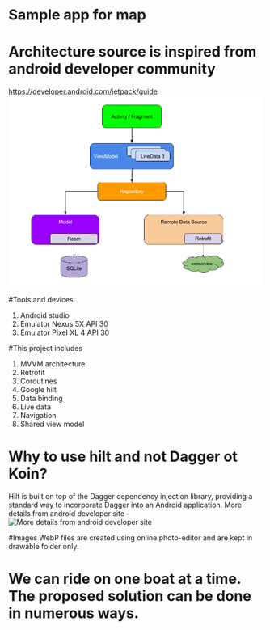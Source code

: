 # Sample app for map

# Architecture source is inspired from android developer community
https://developer.android.com/jetpack/guide
![App architecture](final-architecture.png "final-architecture")


#Tools and devices
1. Android studio
2. Emulator Nexus 5X API 30
3. Emulator Pixel XL 4 API 30

#This project includes 
1. MVVM architecture
2. Retrofit
3. Coroutines
4. Google hilt
5. Data binding
6. Live data
7. Navigation
8. Shared view model

# Why to use hilt and not Dagger ot Koin?
Hilt is built on top of the Dagger dependency injection library, 
providing a standard way to incorporate Dagger into an Android application.
More details from android developer site - 
![More details from android developer site](https://developer.android.com/training/dependency-injection/hilt-android#hilt-and-dagger)

#Images
WebP files are created using online photo-editor and are kept in drawable folder only.   

# We can ride on one boat at a time. The proposed solution can be done in numerous ways. 